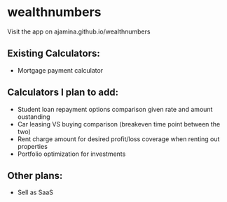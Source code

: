 # wealthnumbers
Visit the app on ajamina.github.io/wealthnumbers

## Existing Calculators:
- Mortgage payment calculator

## Calculators I plan to add:
- Student loan repayment options comparison given rate and amount oustanding
- Car leasing VS buying comparison (breakeven time point between the two)
- Rent charge amount for desired profit/loss coverage when renting out properties
- Portfolio optimization for investments 

## Other plans:
- Sell as SaaS 

